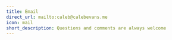 ```yaml
---
title: Email
direct_url: mailto:caleb@calebevans.me
icon: mail
short_description: Questions and comments are always welcome
---
```

